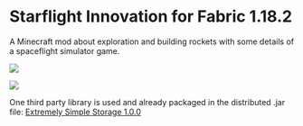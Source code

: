 # Starflight Innovation for Fabric 1.18.2
A Minecraft mod about exploration and building rockets with some details of a spaceflight simulator game.

[![](http://cf.way2muchnoise.eu/full_623923_downloads.svg)](https://www.curseforge.com/minecraft/mc-mods/starflight-innovation)

[![](http://cf.way2muchnoise.eu/versions/For%20MC_623923_all.svg)](https://www.curseforge.com/minecraft/mc-mods/starflight-innovation)

One third party library is used and already packaged in the distributed .jar file: [Extremely Simple Storage 1.0.0](https://github.com/Epoxide-Software/Extremely-Simple-Storage)
